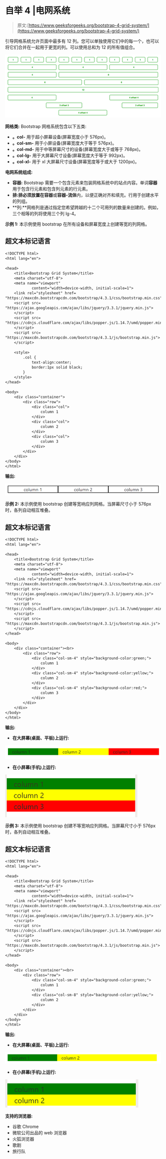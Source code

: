 # 自举 4 |电网系统

> 原文:[https://www.geeksforgeeks.org/bootstrap-4-grid-system/](https://www.geeksforgeeks.org/bootstrap-4-grid-system/)

引导网格系统允许页面中最多有 12 列。您可以单独使用它们中的每一个，也可以将它们合并在一起用于更宽的列。可以使用总和为 12 的所有值组合。

![bootstrap grid](img/5a1691b88ffe5cdd7322288147f11704.png)

**网格类:** Bootstrap 网格系统包含以下五类:

*   **。col-** 用于超小屏幕设备(屏幕宽度小于 576px)。
*   **。col-sm-** 用于小屏设备(屏幕宽度大于等于 576px)。
*   **。col-md-** 用于中等屏幕尺寸的设备(屏幕宽度大于或等于 768px)。
*   **。col-lg-** 用于大屏幕尺寸设备(屏幕宽度大于等于 992px)。
*   **。col-xl-** 用于 xl 大屏幕尺寸设备(屏幕宽度等于或大于 1200px)。

**电网系统组成:**

*   **容器:** Bootstrap 需要一个包含元素来包装网格系统中的站点内容。单词**容器**用于包含行元素和包含列元素的行元素。
*   **排:**排必须放置在**容器**或**容器-流体**内，以便正确对齐和填充。行用于创建水平的列组。
*   **列:**网格列是通过指定您希望跨越的十二个可用列的数量来创建的。例如，三个相等的列将使用三个列 lg-4。

**示例 1:** 本示例使用 bootstrap 在所有设备和屏幕宽度上创建等宽的列网格。

## 超文本标记语言

```
<!DOCTYPE html>
<html lang="en">

<head>
    <title>Bootstrap Grid System</title>
    <meta charset="utf-8">
    <meta name="viewport"
            content="width=device-width, initial-scale=1">
    <link rel="stylesheet" href=
"https://maxcdn.bootstrapcdn.com/bootstrap/4.3.1/css/bootstrap.min.css">
    <script src=
"https://ajax.googleapis.com/ajax/libs/jquery/3.3.1/jquery.min.js">
    </script>
    <script src=
"https://cdnjs.cloudflare.com/ajax/libs/popper.js/1.14.7/umd/popper.min.js">
    </script>
    <script src=
"https://maxcdn.bootstrapcdn.com/bootstrap/4.3.1/js/bootstrap.min.js">
    </script>

    <style>
        .col {
            text-align:center;
            border:1px solid black;
        }
    </style>
</head>

<body>
    <div class="container">
        <div class="row">
            <div class="col">
                column 1
            </div>
            <div class="col">
                column 2
            </div>
            <div class="col">
                column 3
            </div>
        </div>
    </div>
</body>
</html>
```

**输出:**

![](img/cd3987971bc9a4afc630145968b26fa4.png)

**示例 2:** 本示例使用 bootstrap 创建等宽响应列网格。当屏幕尺寸小于 576px 时，各列自动相互堆叠。

## 超文本标记语言

```
<!DOCTYPE html>
<html lang="en">

<head>
    <title>Bootstrap Grid System</title>
    <meta charset="utf-8">
    <meta name="viewport"
            content="width=device-width, initial-scale=1">
    <link rel="stylesheet" href=
"https://maxcdn.bootstrapcdn.com/bootstrap/4.3.1/css/bootstrap.min.css">
    <script src=
"https://ajax.googleapis.com/ajax/libs/jquery/3.3.1/jquery.min.js">
    </script>
    <script src=
"https://cdnjs.cloudflare.com/ajax/libs/popper.js/1.14.7/umd/popper.min.js">
    </script>
    <script src=
"https://maxcdn.bootstrapcdn.com/bootstrap/4.3.1/js/bootstrap.min.js">
    </script>
</head>

<body>
    <div class="container"><br>
        <div class="row">
            <div class="col-sm-4" style="background-color:green;">
                column 1
            </div>
            <div class="col-sm-4" style="background-color:yellow;">
                column 2
            </div>
            <div class="col-sm-4" style="background-color:red;">
                column 3
            </div>
        </div>
    </div>
</body>
</html>
```

**输出:**

*   **在大屏幕(桌面、平板)上运行:**

![](img/83f3806d71838a94d9cd26c00cf7d362.png)

*   **在小屏幕(手机)上运行:**

![](img/994f938c8080805289a41ab5a9585405.png)

**示例 3:** 本示例使用 bootstrap 创建不等宽响应列网格。当屏幕尺寸小于 576px 时，各列自动相互堆叠。

## 超文本标记语言

```
<!DOCTYPE html>
<html lang="en">

<head>
    <title>Bootstrap Grid System</title>
    <meta charset="utf-8">
    <meta name="viewport"
            content="width=device-width, initial-scale=1">
    <link rel="stylesheet" href=
"https://maxcdn.bootstrapcdn.com/bootstrap/4.3.1/css/bootstrap.min.css">
    <script src=
"https://ajax.googleapis.com/ajax/libs/jquery/3.3.1/jquery.min.js">
    </script>
    <script src=
"https://cdnjs.cloudflare.com/ajax/libs/popper.js/1.14.7/umd/popper.min.js">
    </script>
    <script src=
"https://maxcdn.bootstrapcdn.com/bootstrap/4.3.1/js/bootstrap.min.js">
    </script>
</head>

<body>
    <div class="container"><br>
        <div class="row">
            <div class="col-sm-4" style="background-color:green;">
                column 1
            </div>
            <div class="col-sm-8" style="background-color:yellow;">
                column 2
            </div>
        </div>
    </div>
</body>
</html>
```

**输出:**

*   **在大屏幕(桌面、平板)上运行:**

![](img/6c979b42c4df54ed80b9cf29caa2cedc.png)

*   **在小屏幕(手机)上运行:**

![](img/90e4051d28ae511ae49375437cac1933.png)

**支持的浏览器:**

*   谷歌 Chrome
*   微软公司出品的 web 浏览器
*   火狐浏览器
*   歌剧
*   旅行队